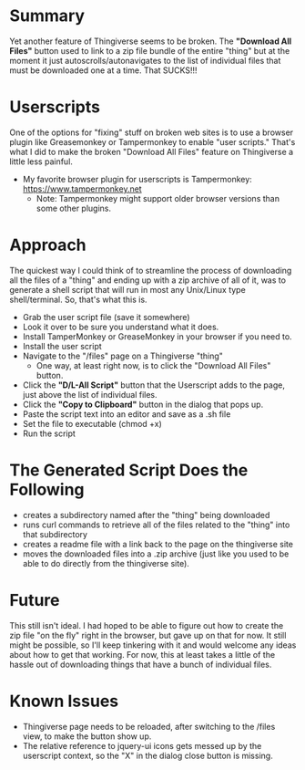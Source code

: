 # Summary
Yet another feature of Thingiverse seems to be broken.  The **"Download All Files"** button 
used to link to a zip file bundle of the entire "thing" but at the moment it just autoscrolls/autonavigates
to the list of individual files that must be downloaded one at a time.  That SUCKS!!!

# Userscripts
One of the options for "fixing" stuff on broken web sites is to use a browser plugin
like Greasemonkey or Tampermonkey to enable "user scripts."  That's what I did to make
the broken "Download All Files" feature on Thingiverse a little less painful.

* My favorite browser plugin for userscripts is Tampermonkey: https://www.tampermonkey.net
  * Note: Tampermonkey might support older browser versions than some other plugins.

# Approach
The quickest way I could think of to streamline the process of downloading all the files
of a "thing" and ending up with a zip archive of all of it, was to generate a shell
script that will run in most any Unix/Linux type shell/terminal.  So, that's what this is.

* Grab the user script file (save it somewhere)
* Look it over to be sure you understand what it does.
* Install TamperMonkey or GreaseMonkey in your browser if you need to.
* Install the user script
* Navigate to the "/files" page on a Thingiverse "thing" 
  * One way, at least right now, is to click the "Download All Files" button.
* Click the **"D/L-All Script"** button that the Userscript adds to the page, just above the list of individual files.
* Click the **"Copy to Clipboard"** button in the dialog that pops up.
* Paste the script text into an editor and save as a .sh file
* Set the file to executable (chmod +x)
* Run the script

# The Generated Script Does the Following
* creates a subdirectory named after the "thing" being downloaded
* runs curl commands to retrieve all of the files related to the "thing" into that subdirectory
* creates a readme file with a link back to the page on the thingiverse site
* moves the downloaded files into a .zip archive (just like you used to be able to do directly from the thingiverse site).

# Future
This still isn't ideal.  I had hoped to be able to figure out how to create the zip file "on the fly" right in
the browser, but gave up on that for now.  It still might be possible, so I'll keep tinkering with it
and would welcome any ideas about how to get that working.  For now, this at least takes a little of
the hassle out of downloading things that have a bunch of individual files.

# Known Issues
* Thingiverse page needs to be reloaded, after switching to the /files view, to make the button show up.
* The relative reference to jquery-ui icons gets messed up by the userscript context, so the "X" in the dialog close button is missing.
